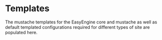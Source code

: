 Templates
=========

The mustache templates for the EasyEngine core and mustache as well as default templated configurations required for different types of site are populated here.
